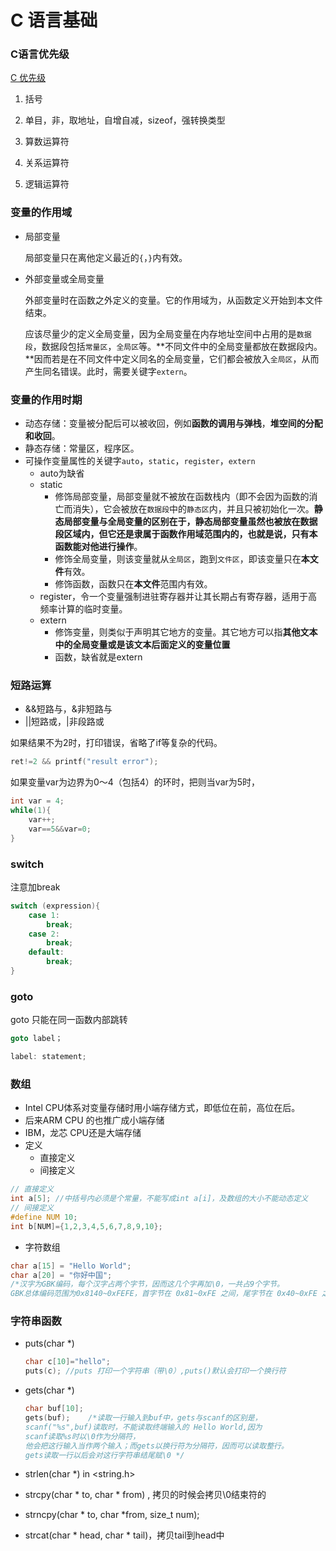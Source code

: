 # C 语言基础

### C语言优先级

<a href="./C语言优先级.pdf">C 优先级</a>

1. 括号

2. 单目，非，取地址，自增自减，sizeof，强转换类型

3. 算数运算符

4. 关系运算符

5. 逻辑运算符

### 变量的作用域

- 局部变量

  局部变量只在离他定义最近的```{```，```}```内有效。

- 外部变量或全局变量

  外部变量时在函数之外定义的变量。它的作用域为，从函数定义开始到本文件结束。

  应该尽量少的定义全局变量，因为全局变量在内存地址空间中占用的是```数据段```，数据段包括```常量区```，```全局区```等。**不同文件中的全局变量都放在数据段内。**因而若是在不同文件中定义同名的全局变量，它们都会被放入```全局区```，从而产生同名错误。此时，需要关键字```extern```。

### 变量的作用时期

- 动态存储：变量被分配后可以被收回，例如**函数的调用与弹栈**，**堆空间的分配和收回**。
- 静态存储：常量区，程序区。
- 可操作变量属性的关键字```auto```，```static```，```register```，```extern```
  - auto为缺省
  - static
    - 修饰局部变量，局部变量就不被放在函数栈内（即不会因为函数的消亡而消失），它会被放在```数据段```中的```静态区```内，并且只被初始化一次。**静态局部变量与全局变量的区别在于，静态局部变量虽然也被放在数据段区域内，但它还是隶属于函数作用域范围内的，也就是说，只有本函数能对他进行操作**。
    - 修饰全局变量，则该变量就从```全局区```，跑到```文件区```，即该变量只在**本文件**有效。
    - 修饰函数，函数只在**本文件**范围内有效。
  - register，令一个变量强制进驻寄存器并让其长期占有寄存器，适用于高频率计算的临时变量。
  - extern
    - 修饰变量，则类似于声明其它地方的变量。其它地方可以指**其他文本中的全局变量或是该文本后面定义的变量位置**
    - 函数，缺省就是extern

### 短路运算

- &&短路与，&非短路与
- ||短路或，|非段路或

如果结果不为2时，打印错误，省略了if等复杂的代码。

```C++
ret!=2 && printf("result error");
```

如果变量var为边界为0～4（包括4）的环时，把则当var为5时，

```c++
int var = 4;
while(1){
	var++;
	var==5&&var=0;
}
```

### switch

注意加break

```c++
switch (expression){
    case 1:
        break;
    case 2:
        break;
    default:
        break;
}
```

### goto

goto 只能在同一函数内部跳转

```c++
goto label；

label: statement;
```

### 数组

- Intel CPU体系对变量存储时用小端存储方式，即低位在前，高位在后。
- 后来ARM CPU 的也推广成小端存储
- IBM，龙芯 CPU还是大端存储
- 定义 
  - 直接定义 
  - 间接定义

```c++
// 直接定义
int a[5]; //中括号内必须是个常量，不能写成int a[i]，及数组的大小不能动态定义
// 间接定义
#define NUM 10;
int b[NUM]={1,2,3,4,5,6,7,8,9,10};
```

- 字符数组

```c++
char a[15] = "Hello World";
char a[20] = "你好中国"; 
/*汉字为GBK编码，每个汉字占两个字节，因而这几个字再加\0，一共占9个字节。
GBK总体编码范围为0x8140~0xFEFE，首字节在 0x81~0xFE 之间，尾字节在 0x40~0xFE 之间，剔除 xx7F 一条线。*/
```

### 字符串函数

- puts(char *)

  ```c++
  char c[10]="hello";
  puts(c); //puts 打印一个字符串（带\0）,puts()默认会打印一个换行符
  ```

- gets(char *)

  ```c++
  char buf[10];
  gets(buf);    /*读取一行输入到buf中，gets与scanf的区别是，
  scanf("%s",buf)读取时，不能读取终端输入的 Hello World,因为
  scanf读取%s时以\0作为分隔符，
  他会把这行输入当作两个输入；而gets以换行符为分隔符，因而可以读取整行。
  gets读取一行以后会对这行字符串结尾赋\0 */
  ```

- strlen(char *)  in <string.h>

- strcpy(char * to, char * from) , 拷贝的时候会拷贝\0结束符的

- strncpy(char * to, char *from, size_t num);

- strcat(char * head, char * tail)，拷贝tail到head中

